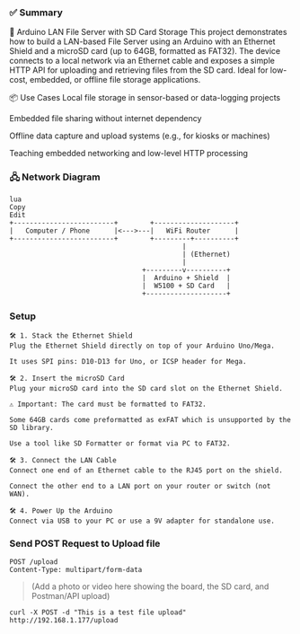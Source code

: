 ### ✅ Summary
📁 Arduino LAN File Server with SD Card Storage
This project demonstrates how to build a LAN-based File Server using an Arduino with an Ethernet Shield and a microSD card (up to 64GB, formatted as FAT32). The device connects to a local network via an Ethernet cable and exposes a simple HTTP API for uploading and retrieving files from the SD card. Ideal for low-cost, embedded, or offline file storage applications.

📦 Use Cases
Local file storage in sensor-based or data-logging projects

Embedded file sharing without internet dependency

Offline data capture and upload systems (e.g., for kiosks or machines)

Teaching embedded networking and low-level HTTP processing

### 🖧 Network Diagram
```text
lua
Copy
Edit
+-------------------------+        +--------------------+
|   Computer / Phone      |<--->---|   WiFi Router      |
+-------------------------+        +---------+----------+
                                           |
                                           | (Ethernet)
                                           |
                                 +---------v----------+
                                 |  Arduino + Shield  |
                                 |  W5100 + SD Card   |
                                 +--------------------+
```                                 

### Setup 
```text
🛠️ 1. Stack the Ethernet Shield
Plug the Ethernet Shield directly on top of your Arduino Uno/Mega.

It uses SPI pins: D10-D13 for Uno, or ICSP header for Mega.

🛠️ 2. Insert the microSD Card
Plug your microSD card into the SD card slot on the Ethernet Shield.

⚠️ Important: The card must be formatted to FAT32.

Some 64GB cards come preformatted as exFAT which is unsupported by the SD library.

Use a tool like SD Formatter or format via PC to FAT32.

🛠️ 3. Connect the LAN Cable
Connect one end of an Ethernet cable to the RJ45 port on the shield.

Connect the other end to a LAN port on your router or switch (not WAN).

🛠️ 4. Power Up the Arduino
Connect via USB to your PC or use a 9V adapter for standalone use.
```

### Send POST Request to Upload file
```text
POST /upload
Content-Type: multipart/form-data
```
> (Add a photo or video here showing the board, the SD card, and Postman/API upload)
```ssh
curl -X POST -d "This is a test file upload" http://192.168.1.177/upload
```
